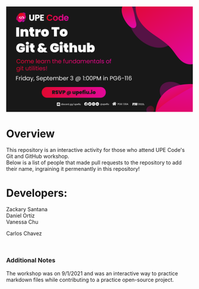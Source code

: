![Git and GitHub banner](Banner.png)
# Overview
This repository is an interactive activity for those who attend UPE Code's Git and GitHub workshop. <br />
Below is a list of people that made pull requests to the repository to add their name, ingraining it permenantly in this repository!

# Developers:
Zackary Santana <br />
Daniel Ortiz <br />
Vanessa Chu <br />

Carlos Chavez <br />

<br />

### Additional Notes
The workshop was on 9/1/2021 and was an interactive way to practice markdown files while contributing to a practice open-source project.
